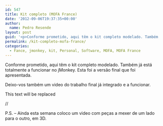```yaml
---
id: 547
title: Kit completo (MOFA France)
date: '2012-09-06T19:37:35+00:00'
author: 
  name: Pedro Resende
layout: post
guid: '<p>Conforme prometido, aqui têm o kit completo modelado. Também já está totalmente a funcionar no jMonkey. Esta foi a versão final que foi apresentada.</p><p>Deixo-vos também um video do trabalho final já integrado e a funcionar.</p><p>This text will be r'
permalink: /kit-completo-mofa-france/
categories:
  - Fance, jmonkey, kit, Personal, Software, MOFA, MOFA France
---
```

Conforme prometido, aqui têm o kit completo modelado. Também já está totalmente a funcionar no jMonkey. Esta foi a versão final que foi apresentada.

Deixo-vos também um video do trabalho final já integrado e a funcionar.

This text will be replaced

// 

P.S. – Ainda esta semana coloco um video com peças a mexer de um lado para o outro, em 3D.